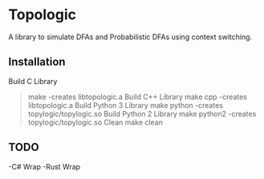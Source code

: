 # Topologic
A library to simulate DFAs and Probabilistic DFAs using context switching.

## Installation
Build C Library
>make
-creates libtopologic.a
Build C++ Library
>make cpp
-creates libtopologic.a
Build Python 3 Library
>make python
-creates topylogic/topylogic.so
Build Python 2 Library
>make python2
-creates topylogic/topylogic.so
Clean
>make clean

## TODO
-C# Wrap
-Rust Wrap

